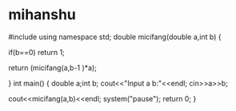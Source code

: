 mihanshu
========
#include<iostream>
using namespace std;
double micifang(double a,int b)
{
 
if(b==0)
   return 1;

return (micifang(a,b-1 )*a);
  
}
int main()
{
double a;int b;
cout<<"Input a b:"<<endl;
cin>>a>>b;
 
cout<<micifang(a,b)<<endl;
 system("pause");
 return 0;
}
